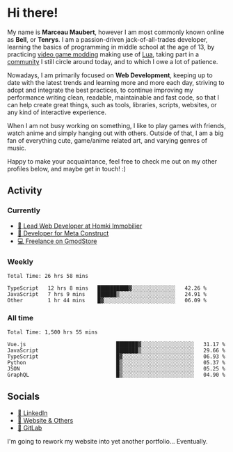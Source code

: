 # Hi there!

My name is **Marceau Maubert**, however I am most commonly known online as **Bell**, or **Tenrys**. I am a passion-driven jack-of-all-trades developer, learning the basics of programming in middle school at the age of 13, by practicing [video game modding](https://garrysmod.com) making use of [Lua](https://lua.org), taking part in a [community](https://metastruct.net) I still circle around today, and to which I owe a lot of patience.

Nowadays, I am primarily focused on **Web Development**, keeping up to date with the latest trends and learning more and more each day, striving to adopt  and integrate the best practices, to continue improving my performance writing clean, readable, maintainable and fast code, so that I can help create great things, such as tools, libraries, scripts, websites, or any kind of interactive experience.

When I am not busy working on something, I like to play games with friends, watch anime and simply hanging out with others. Outside of that, I am a big fan of everything cute, game/anime related art, and varying genres of music.

Happy to make your acquaintance, feel free to check me out on my other profiles below, and maybe get in touch! :)

## Activity

### Currently

- [🏢 Lead Web Developer at Homki Immobilier](https://homki-immobilier.com)
- [🎈 Developer for Meta Construct](https://metastruct.net)
- [💻 Freelance on GmodStore](https://www.gmodstore.com/users/Tenrys)

### Weekly
<!--START_SECTION:wakaWeekly-->

```text
Total Time: 26 hrs 58 mins

TypeScript   12 hrs 8 mins   ██████████▓░░░░░░░░░░░░░░   42.26 %
JavaScript   7 hrs 9 mins    ██████▒░░░░░░░░░░░░░░░░░░   24.91 %
Other        1 hr 44 mins    █▓░░░░░░░░░░░░░░░░░░░░░░░   06.09 %
```

<!--END_SECTION:wakaWeekly-->

### All time
<!--START_SECTION:wakaTotal-->

```text
Total Time: 1,500 hrs 55 mins

Vue.js                             ███████▓░░░░░░░░░░░░░░░░░   31.17 %
JavaScript                         ███████▒░░░░░░░░░░░░░░░░░   29.66 %
TypeScript                         █▓░░░░░░░░░░░░░░░░░░░░░░░   06.93 %
Python                             █▒░░░░░░░░░░░░░░░░░░░░░░░   05.37 %
JSON                               █▒░░░░░░░░░░░░░░░░░░░░░░░   05.25 %
GraphQL                            █▒░░░░░░░░░░░░░░░░░░░░░░░   04.90 %
```

<!--END_SECTION:wakaTotal-->

## Socials

- [👔 LinkedIn](https://www.linkedin.com/in/marceau-maubert)
- [🔗 Website & Others](https://bell.moe)
- [🦊 GitLab](https://gitlab.com/Tenrys)

I'm going to rework my website into yet another portfolio... Eventually.
